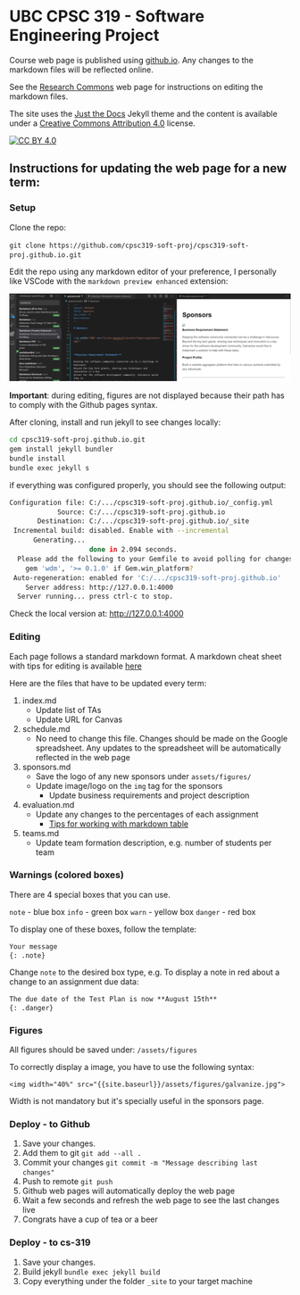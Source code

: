 # UBC CPSC 319 - Software Engineering Project


Course web page is published using [github.io](https://ubc-cpsc319.github.io/). Any changes to the markdown files will be reflected online.

See the [Research Commons](https://ubc-library-rc.github.io/rc-workshop-template/) web page for instructions on editing the markdown files.

The site uses the [Just the Docs](https://github.com/pmarsceill/just-the-docs) Jekyll theme and the content is available under a [Creative Commons Attribution 4.0](https://creativecommons.org/licenses/by/4.0) license.

[![CC BY 4.0][cc-by-shield]][cc-by]


[cc-by]: http://creativecommons.org/licenses/by/4.0/
[cc-by-image]: https://i.creativecommons.org/l/by/4.0/88x31.png
[cc-by-shield]: https://img.shields.io/badge/License-CC%20BY%204.0-lightgrey.svg


## Instructions for updating the web page for a new term:


### Setup

Clone the repo:

`git clone https://github.com/cpsc319-soft-proj/cpsc319-soft-proj.github.io.git`

Edit the repo using any markdown editor of your preference, I personally like VSCode with the `markdown preview enhanced` extension:

![alt text](assets/figures/vscode.png "WYSWYG")

**Important**: during editing, figures are not displayed because their path has to comply with the Github pages syntax. 


After cloning, install and run jekyll to see changes locally:

```bash
cd cpsc319-soft-proj.github.io.git
gem install jekyll bundler
bundle install
bundle exec jekyll s
```

if everything was configured properly, you should see the following output:

```bash
Configuration file: C:/.../cpsc319-soft-proj.github.io/_config.yml
            Source: C:/.../cpsc319-soft-proj.github.io
       Destination: C:/.../cpsc319-soft-proj.github.io/_site
 Incremental build: disabled. Enable with --incremental
      Generating...
                    done in 2.094 seconds.
  Please add the following to your Gemfile to avoid polling for changes:
    gem 'wdm', '>= 0.1.0' if Gem.win_platform?
 Auto-regeneration: enabled for 'C:/.../cpsc319-soft-proj.github.io'
    Server address: http://127.0.0.1:4000
  Server running... press ctrl-c to stop.
```

Check the local version at: http://127.0.0.1:4000



### Editing

Each page follows a standard markdown format. A markdown cheat sheet with tips for editing is available [here](https://github.com/adam-p/markdown-here/wiki/Markdown-Cheatsheet)

Here are the files that have to be updated every term:

1. index.md 
    - Update list of TAs
    - Update URL for Canvas
1. schedule.md  
    - No need to change this file. Changes should be made on the Google spreadsheet. Any updates to the spreadsheet will be automatically reflected in the web page
1. sponsors.md 
    - Save the logo of any new sponsors under `assets/figures/`
    - Update image/logo on the `img` tag for the sponsors
        - Update business requirements and project description
1. evaluation.md
    - Update any changes to the percentages of each assignment
        - [Tips for working with markdown table](https://github.com/adam-p/markdown-here/wiki/Markdown-Cheatsheet#tables)
1. teams.md
    - Update team formation description, e.g. number of students per team


### Warnings (colored boxes)

There are 4 special boxes that you can use. 

`note` - blue box
`info` - green box
`warn` - yellow box
`danger` - red box

To display one of these boxes, follow the template:

```
Your message
{: .note}
```

Change `note` to the desired box type, e.g. To display a note in red about a change to an assignment due data:

```
The due date of the Test Plan is now **August 15th**
{: .danger}
```

### Figures

All figures should be saved under: `/assets/figures`

To correctly display a image, you have to use the following syntax:

```
<img width="40%" src="{{site.baseurl}}/assets/figures/galvanize.jpg">
```

Width is not mandatory but it's specially useful in the sponsors page.

### Deploy - to Github

1. Save your changes.
1. Add them to git `git add --all .`
1. Commit your changes `git commit -m "Message describing last changes"`
1. Push to remote `git push`
1. Github web pages will automatically deploy the web page
1. Wait a few seconds and refresh the web page to see the last changes live
1. Congrats have a cup of tea or a beer


### Deploy - to cs-319

1. Save your changes.
1. Build jekyll `bundle exec jekyll build`
1. Copy everything under the folder `_site` to your target machine

